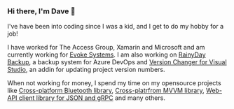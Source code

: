 ### Hi there, I'm Dave 👋

I've have been into coding since I was a kid, and I get to do my hobby for a job!

I have worked for The Access Group, Xamarin and Microsoft and am currently working for [Evoke Systems](https://www.evoke-systems.aero/). I am also working on [RainyDay Backup](https://www.copidal.com), a backup system for Azure DevOps and [Version Changer for Visual Studio](https://github.com/newky2k/VersionChangerAddin), an addin for updating project version numbers.

When not working for money, I spend my time on my opensource projects like [Cross-platform Bluetooth library](https://github.com/newky2k/DSoft.System.BluetoothLe), [Cross-platrfrom MVVM library](https://github.com/newky2k/System.Mvvm), [Web-API client library for JSON and gRPC](https://github.com/newky2k/PortableWebClient) and many others.


<!--
**newky2k/newky2k** is a ✨ _special_ ✨ repository because its `README.md` (this file) appears on your GitHub profile.

Here are some ideas to get you started:

- 🔭 I’m currently working on ...
- 🌱 I’m currently learning ...
- 👯 I’m looking to collaborate on ...
- 🤔 I’m looking for help with ...
- 💬 Ask me about ...
- 📫 How to reach me: ...
- 😄 Pronouns: ...
- ⚡ Fun fact: ...
-->
